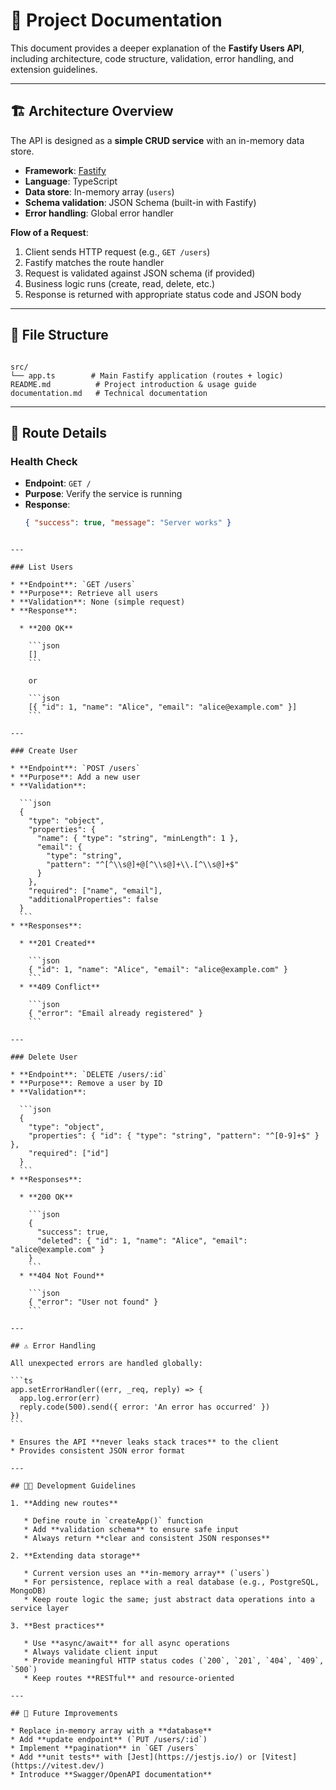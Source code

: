 # 📖 Project Documentation

This document provides a deeper explanation of the **Fastify Users API**, including architecture, code structure, validation, error handling, and extension guidelines.  

---

## 🏗️ Architecture Overview

The API is designed as a **simple CRUD service** with an in-memory data store.  

- **Framework**: [Fastify](https://fastify.dev/)  
- **Language**: TypeScript  
- **Data store**: In-memory array (`users`)  
- **Schema validation**: JSON Schema (built-in with Fastify)  
- **Error handling**: Global error handler  

**Flow of a Request**:
1. Client sends HTTP request (e.g., `GET /users`)
2. Fastify matches the route handler
3. Request is validated against JSON schema (if provided)
4. Business logic runs (create, read, delete, etc.)
5. Response is returned with appropriate status code and JSON body

---

## 📂 File Structure

```

src/
└── app.ts        # Main Fastify application (routes + logic)
README.md          # Project introduction & usage guide
documentation.md   # Technical documentation

````

---

## 🧩 Route Details

### Health Check
- **Endpoint**: `GET /`
- **Purpose**: Verify the service is running
- **Response**:
  ```json
  { "success": true, "message": "Server works" }
````

---

### List Users

* **Endpoint**: `GET /users`
* **Purpose**: Retrieve all users
* **Validation**: None (simple request)
* **Response**:

  * **200 OK**

    ```json
    []
    ```

    or

    ```json
    [{ "id": 1, "name": "Alice", "email": "alice@example.com" }]
    ```

---

### Create User

* **Endpoint**: `POST /users`
* **Purpose**: Add a new user
* **Validation**:

  ```json
  {
    "type": "object",
    "properties": {
      "name": { "type": "string", "minLength": 1 },
      "email": {
        "type": "string",
        "pattern": "^[^\\s@]+@[^\\s@]+\\.[^\\s@]+$"
      }
    },
    "required": ["name", "email"],
    "additionalProperties": false
  }
  ```
* **Responses**:

  * **201 Created**

    ```json
    { "id": 1, "name": "Alice", "email": "alice@example.com" }
    ```
  * **409 Conflict**

    ```json
    { "error": "Email already registered" }
    ```

---

### Delete User

* **Endpoint**: `DELETE /users/:id`
* **Purpose**: Remove a user by ID
* **Validation**:

  ```json
  {
    "type": "object",
    "properties": { "id": { "type": "string", "pattern": "^[0-9]+$" } },
    "required": ["id"]
  }
  ```
* **Responses**:

  * **200 OK**

    ```json
    {
      "success": true,
      "deleted": { "id": 1, "name": "Alice", "email": "alice@example.com" }
    }
    ```
  * **404 Not Found**

    ```json
    { "error": "User not found" }
    ```

---

## ⚠️ Error Handling

All unexpected errors are handled globally:

```ts
app.setErrorHandler((err, _req, reply) => {
  app.log.error(err)
  reply.code(500).send({ error: 'An error has occurred' })
})
```

* Ensures the API **never leaks stack traces** to the client
* Provides consistent JSON error format

---

## 🧑‍💻 Development Guidelines

1. **Adding new routes**

   * Define route in `createApp()` function
   * Add **validation schema** to ensure safe input
   * Always return **clear and consistent JSON responses**

2. **Extending data storage**

   * Current version uses an **in-memory array** (`users`)
   * For persistence, replace with a real database (e.g., PostgreSQL, MongoDB)
   * Keep route logic the same; just abstract data operations into a service layer

3. **Best practices**

   * Use **async/await** for all async operations
   * Always validate client input
   * Provide meaningful HTTP status codes (`200`, `201`, `404`, `409`, `500`)
   * Keep routes **RESTful** and resource-oriented

---

## 🔮 Future Improvements

* Replace in-memory array with a **database**
* Add **update endpoint** (`PUT /users/:id`)
* Implement **pagination** in `GET /users`
* Add **unit tests** with [Jest](https://jestjs.io/) or [Vitest](https://vitest.dev/)
* Introduce **Swagger/OpenAPI documentation**
